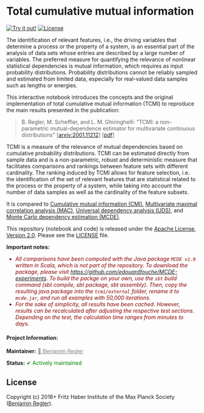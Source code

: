 # Total cumulative mutual information

[![Try it out!](https://mybinder.org/badge_logo.svg)](https://mybinder.org/v2/gh/sommerregen/tcmi/master?labpath=tcmi.ipynb) [![License](https://img.shields.io/badge/License-Apache_2.0-blue.svg)](https://opensource.org/licenses/Apache-2.0)

The identification of relevant features, i.e., the driving variables that determine a process or the property of a system, is an essential part of the analysis of data sets whose entries are described by a large number of variables. The preferred measure for quantifying the relevance of nonlinear statistical dependencies is mutual information, which requires as input probability distributions. Probability distributions cannot be reliably sampled and estimated from limited data, especially for real-valued data samples such as lengths or energies.

This interactive notebook introduces the concepts and the original implementation of total cumulative mutual information (TCMI) to reproduce the main results presented in the publication:

> B. Regler, M. Scheffler, and L. M. Ghiringhelli: "TCMI: a non-parametric mutual-dependence estimator for multivariate continuous distributions" [<a href="https://arxiv.org/abs/2001.11212">arxiv:2001.11212</a>] [<a href="https://arxiv.org/pdf/2001.11212">pdf</a>]

TCMI is a measure of the relevance of mutual dependencies based on cumulative probability distributions. TCMI can be estimated directly from sample data and is a non-parametric, robust and deterministic measure that facilitates comparisons and rankings between feature sets with different cardinality. The ranking induced by TCMI allows for feature selection, i.e. the identification of the set of relevant features that are statistical related to the process or the property of a system, while taking into account the number of data samples as well as the cardinality of the feature subsets.

It is compared to [Cumulative mutual information (CMI)](https://dx.doi.org/10.1137/1.9781611972832.22), [Multivariate maximal correlation analysis (MAC)](http://proceedings.mlr.press/v32/nguyenc14.html), [Universal dependency analysis (UDS)](https://dx.doi.org/10.1137/1.9781611974348.89), and [Monte Carlo dependency estimation (MCDE)](https://dx.doi.org/10.1145/3335783.3335795).

This repository (notebook and code) is released under the [Apache License, Version 2.0](http://www.apache.org/licenses/). Please see the [LICENSE](LICENSE) file.

**Important notes:**
<ul style="color: #8b0000; font-style: italic;">
<li>All comparisons have been computed with the Java package <code>MCDE v1.0</code> written in Scala, which is not part of the repository. To download the package, please visit <a href="https://github.com/edouardfouche/MCDE-experiments">https://github.com/edouardfouche/MCDE-experiments</a>. To build the packge on your own, use the <code>sbt</code> build command (sbt compile, sbt package, sbt assembly). Then, copy the resulting java package into the <code>tcmi/external</code> folder, rename it to <code>mcde.jar</code>, and run all examples with 50,000 iterations.</li>
<li>For the sake of simplicity, all results have been cached. However, results can be recalculated after adjusting the respective test sections. Depending on the test, the calculation time ranges from minutes to days.</li>
</ul>

#### Project Information:

**Maintainer:** <a href="https://github.com/sommerregen" style="color: #808080;" title="Maintainer">&#x1F464; Benjamin Regler</a>

**Status:** <span style="color: #008000;">&#10004; Actively maintained</span>

## License

Copyright (c) 2018+ Fritz Haber Institute of the Max Planck Society ([Benjamin Regler][github]).

[github]: https://github.com/benjaminregler "Github account of Benjamin Regler"
